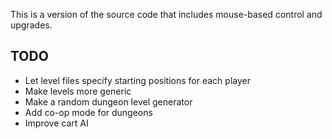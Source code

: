 This is a version of the source code that includes mouse-based control and upgrades.


TODO
----
* Let level files specify starting positions for each player
* Make levels more generic
* Make a random dungeon level generator
* Add co-op mode for dungeons
* Improve cart AI
